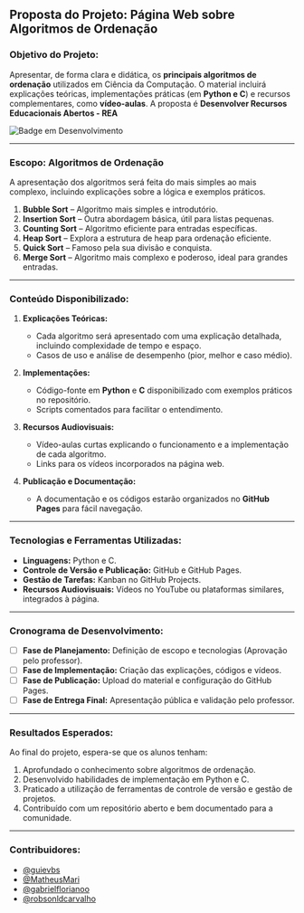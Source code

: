 ## Proposta do Projeto: **Página Web sobre Algoritmos de Ordenação**  

### **Objetivo do Projeto:**  
Apresentar, de forma clara e didática, os **principais algoritmos de ordenação** utilizados em Ciência da Computação. O material incluirá explicações teóricas, implementações práticas (em **Python e C**) e recursos complementares, como **vídeo-aulas**. A proposta é  **Desenvolver Recursos Educacionais Abertos - REA**

![Badge em Desenvolvimento](http://img.shields.io/static/v1?label=STATUS&message=EM%20DESENVOLVIMENTO&color=GREEN&style=for-the-badge)

---

### **Escopo: Algoritmos de Ordenação**  
A apresentação dos algoritmos será feita do mais simples ao mais complexo, incluindo explicações sobre a lógica e exemplos práticos.  

1. **Bubble Sort** – Algoritmo mais simples e introdutório.  
2. **Insertion Sort** – Outra abordagem básica, útil para listas pequenas.  
3. **Counting Sort** – Algoritmo eficiente para entradas específicas.  
4. **Heap Sort** – Explora a estrutura de heap para ordenação eficiente.  
5. **Quick Sort** – Famoso pela sua divisão e conquista.  
6. **Merge Sort** – Algoritmo mais complexo e poderoso, ideal para grandes entradas.  

---

### **Conteúdo Disponibilizado:**  
1. **Explicações Teóricas:**  
   - Cada algoritmo será apresentado com uma explicação detalhada, incluindo complexidade de tempo e espaço.  
   - Casos de uso e análise de desempenho (pior, melhor e caso médio).  

2. **Implementações:**  
   - Código-fonte em **Python** e **C** disponibilizado com exemplos práticos no repositório.  
   - Scripts comentados para facilitar o entendimento.  

3. **Recursos Audiovisuais:**  
   - Vídeo-aulas curtas explicando o funcionamento e a implementação de cada algoritmo.  
   - Links para os vídeos incorporados na página web.  

4. **Publicação e Documentação:**  
   - A documentação e os códigos estarão organizados no **GitHub Pages** para fácil navegação.  
---

### **Tecnologias e Ferramentas Utilizadas:**  
- **Linguagens:** Python e C.  
- **Controle de Versão e Publicação:** GitHub e GitHub Pages.  
- **Gestão de Tarefas:** Kanban no GitHub Projects.  
- **Recursos Audiovisuais:** Vídeos no YouTube ou plataformas similares, integrados à página.  

---

### **Cronograma de Desenvolvimento:**  
- [ ] **Fase de Planejamento:** Definição de escopo e tecnologias (Aprovação pelo professor).  
- [ ] **Fase de Implementação:** Criação das explicações, códigos e vídeos.  
- [ ] **Fase de Publicação:** Upload do material e configuração do GitHub Pages.  
- [ ] **Fase de Entrega Final:** Apresentação pública e validação pelo professor.

---

### **Resultados Esperados:**  
Ao final do projeto, espera-se que os alunos tenham:  
1. Aprofundado o conhecimento sobre algoritmos de ordenação.  
2. Desenvolvido habilidades de implementação em Python e C.  
3. Praticado a utilização de ferramentas de controle de versão e gestão de projetos.  
4. Contribuído com um repositório aberto e bem documentado para a comunidade.

---

### **Contribuidores:**

- [@guievbs](https://github.com/guievbs)
- [@MatheusMari](https://github.com/MatheusMari)
- [@gabrielflorianoo](https://github.com/gabrielflorianoo)
- [@robsonldcarvalho](https://github.com/robsonldcarvalho)

